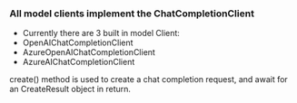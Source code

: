### All model clients implement the ChatCompletionClient
* Currently there are 3 built in model Client:
* OpenAIChatCompletionClient
* AzureOpenAIChatCompletionClient
* AzureAIChatCompletionClient

create() method is used to create a chat completion request, and await for an CreateResult object in return.

